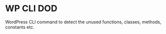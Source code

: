 # WP CLI DOD

WordPress CLI command to detect the unused functions, classes, methods, constants etc.
